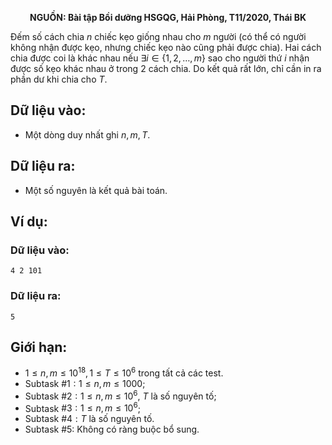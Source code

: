 **<center>NGUỒN: Bài tập Bồi dưỡng HSGQG, Hải Phòng, T11/2020, Thái BK</center>**

Đếm số cách chia $n$ chiếc kẹo giống nhau cho $m$ người (có thể có người không nhận được kẹo, nhưng chiếc kẹo nào cũng phải được chia). Hai cách chia được coi là khác nhau nếu $∃i ∈ \{1, 2, … , m\}$ sao cho người thứ $i$ nhận được số kẹo khác nhau ở trong $2$ cách chia. Do kết quả rất lớn, chỉ cần in ra phần dư khi chia cho $T$.

## Dữ liệu vào:
- Một dòng duy nhất ghi $n, m, T$.

## Dữ liệu ra:
- Một số nguyên là kết quả bài toán.

## Ví dụ:
### Dữ liệu vào:
```
4 2 101
```

### Dữ liệu ra:
```
5
```

## Giới hạn:
- $1 ≤ n, m ≤ 10^{18}, 1 ≤ T ≤ 10^6$ trong tất cả các test.
- Subtask $\#1: 1 ≤ n, m ≤ 1000$;
- Subtask $\#2: 1 ≤ n, m ≤ 10^6$, $T$ là số nguyên tố;
- Subtask $\#3: 1 ≤ n, m ≤ 10^6$;
- Subtask $\#4: T$ là số nguyên tố.
- Subtask $\#5:$ Không có ràng buộc bổ sung.